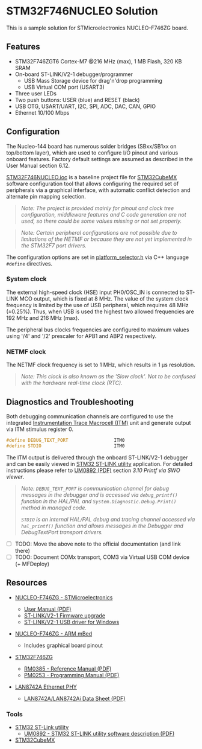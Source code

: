 # STM32F746NUCLEO Solution

This is a sample solution for STMicroelectronics NUCLEO-F746ZG board.

## Features

* STM32F746ZGT6 Cortex-M7 @216 MHz (max), 1 MB Flash, 320 KB SRAM
* On-board ST-LINK/V2-1 debugger/programmer
  * USB Mass Storage device for drag'n'drop programming
  * USB Virtual COM port (USART3)
* Three user LEDs
* Two push buttons: USER (blue) and RESET (black)
* USB OTG, USART/UART, I2C, SPI, ADC, DAC, CAN, GPIO
* Ethernet 10/100 Mbps

## Configuration

The Nucleo-144 board has numerous solder bridges (SBxx/SB1xx on top/bottom layer),
which are used to configure I/O pinout and various onboard features. Factory default
settings are assumed as described in the User Manual section 6.12.

[STM32F746NUCLEO.ioc](STM32F746NUCLEO.ioc) is a baseline project file for [STM32CubeMX](http://www.st.com/content/st_com/en/products/development-tools/software-development-tools/stm32-software-development-tools/stm32-configurators-and-code-generators/stm32cubemx.html)
software configuration tool that allows configuring the required set of peripherals
via a graphical interface, with automatic conflict detection and alternate pin mapping
selection.

> _Note: The project is provided mainly for pinout and clock tree configuration,
> middleware features and C code generation are not used, so there could be some
> values missing or not set properly._

> _Note: Certain peripheral configurations are not possible due to limitations
> of the NETMF or because they are not yet implemented in the STM32F7 port drivers._

The configuration options are set in [platform_selector.h](platform_selector.h)
via C++ language `#define` directives.

### System clock

The external high-speed clock (HSE) input PH0/OSC_IN is connected to ST-LINK MCO
output, which is fixed at 8 MHz. The value of the system clock frequency is limited
by the use of USB peripheral, which requires 48 MHz (±0.25%). Thus, when USB is
used the highest two allowed frequencies are 192 MHz and 216 MHz (max).

The peripheral bus clocks frequencies are configured to maximum values using
'/4' and '/2' prescaler for APB1 and ABP2 respectively.

### NETMF clock

The NETMF clock frequency is set to 1 MHz, which results in 1 µs resolution.

> _Note: This clock is also known as the 'Slow clock'. Not to be confused with
> the hardware real-time clock (RTC)._

## Diagnostics and Troubleshooting

Both debugging communication channels are configured to use the integrated
[Instrumentation Trace Macrocell (ITM)](http://infocenter.arm.com/help/topic/com.arm.doc.ddi0489d/BIICGJAF.html)
unit and generate output via ITM stimulus register 0.
```C++
#define DEBUG_TEXT_PORT                 ITM0
#define STDIO                           ITM0
```
The ITM output is delivered through the onboard ST-LINK/V2-1 debugger and can be
easily viewed in [STM32 ST-LINK utility](http://www.st.com/content/st_com/en/products/embedded-software/development-tool-software/stsw-link004.html)
application. For detailed instructions please refer to [UM0892 (PDF)](http://www.st.com/resource/en/user_manual/cd00262073.pdf)
section _3.10 Printf via SWO viewer_.

> _Note: `DEBUG_TEXT_PORT` is communication channel for debug messages in the debugger
> and is accessed via `debug_printf()` function in the HAL/PAL and `System.Diagnostic.Debug.Print()`
> method in managed code._
>
> _`STDIO` is an internal HAL/PAL debug and tracing channel accessed via `hal_printf()`
> function and allows messages in the Debugger and DebugTextPort transport drivers._

- [ ] TODO: Move the above note to the official documentation (and link there)
- [ ] TODO: Document COMx transport, COM3 via Virtual USB COM device (+ MFDeploy)

## Resources

* [NUCLEO-F746ZG - STMicroelectronics](http://www.st.com/content/st_com/en/products/evaluation-tools/product-evaluation-tools/mcu-eval-tools/stm32-mcu-eval-tools/stm32-mcu-nucleo/nucleo-f746zg.html)
  * [User Manual (PDF)](http://www.st.com/resource/en/user_manual/dm00244518.pdf)
  * [ST-LINK/V2-1 Firmware upgrade](http://www.st.com/content/st_com/en/products/embedded-software/development-tool-software/stsw-link007.html)
  * [ST-LINK/V2-1 USB driver for Windows](http://www.st.com/content/st_com/en/products/embedded-software/development-tool-software/stsw-link009.html)
* [NUCLEO-F746ZG - ARM mBed](https://developer.mbed.org/platforms/ST-Nucleo-F746ZG/)
  * Includes graphical board pinout


* [STM32F746ZG](http://www.st.com/content/st_com/en/products/microcontrollers/stm32-32-bit-arm-cortex-mcus/stm32f7-series/stm32f7x6/stm32f746zg.html?s_searchtype=partnumber)
  * [RM0385 - Reference Manual (PDF)](http://www.st.com/resource/en/reference_manual/dm00124865.pdf)
  * [PM0253 - Programming Manual (PDF)](http://www.st.com/resource/en/programming_manual/dm00237416.pdf)


* [LAN8742A Ethernet PHY](http://www.microchip.com/wwwproducts/en/LAN8742A)
  * [LAN8742A/LAN8742Ai Data Sheet (PDF)](http://ww1.microchip.com/downloads/en/DeviceDoc/DS_LAN8742_00001989A.pdf)

### Tools

* [STM32 ST-Link utility](http://www.st.com/content/st_com/en/products/embedded-software/development-tool-software/stsw-link004.html)
  * [UM0892 - STM32 ST-LINK utility software description (PDF)](http://www.st.com/resource/en/user_manual/cd00262073.pdf)
* [STM32CubeMX](http://www.st.com/content/st_com/en/products/development-tools/software-development-tools/stm32-software-development-tools/stm32-configurators-and-code-generators/stm32cubemx.html)
